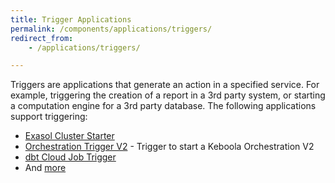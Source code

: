 ```yaml
---
title: Trigger Applications
permalink: /components/applications/triggers/
redirect_from:
    - /applications/triggers/

---
```



Triggers are applications that generate an action in a specified service. 
For example, triggering the creation of a report in a 3rd party system, or starting a computation engine for a 3rd party database.
The following applications support triggering: 

- [Exasol Cluster Starter](/components/applications/triggers/exasol-cluster-starter/)
- [Orchestration Trigger V2](/components/applications/triggers/orchestration-trigger-queue-v2/) - Trigger to start a Keboola Orchestration V2
- [dbt Cloud Job Trigger](/components/applications/triggers/dbt-cloud-job-trigger/)
- And [more](https://components.keboola.com/components)
